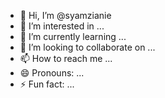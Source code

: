 - 👋 Hi, I’m @syamzianie
- 👀 I’m interested in ...
- 🌱 I’m currently learning ...
- 💞️ I’m looking to collaborate on ...
- 📫 How to reach me ...
- 😄 Pronouns: ...
- ⚡ Fun fact: ...

<!---
syamzianie/syamzianie is a ✨ special ✨ repository because its `README.md` (this file) appears on your GitHub profile.
You can click the Preview link to take a look at your changes.
--->
